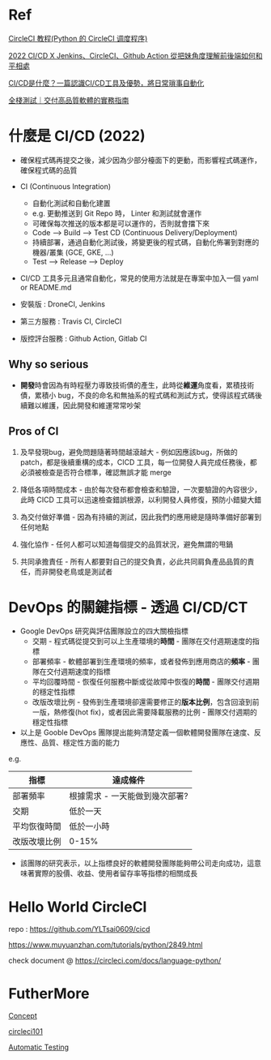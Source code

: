 # Ref

[CircleCI 教程(Python 的 CircleCI 调度程序)](https://www.muyuanzhan.com/tutorials/python/2849.html)

[2022 CI/CD X Jenkins、CircleCI、Github Action 從把妹角度理解前後端如何和平相處](https://linyencheng.github.io/2022/10/10/relationships-between-frontend-and-backend/devops-ci-cd-jenkins-circleci-and-github-action/)

[CI/CD是什麼？一篇認識CI/CD工具及優勢，將日常瑣事自動化](https://www.wingwill.com.tw/zh-tw/%E9%83%A8%E8%90%BD%E6%A0%BC/%E9%9B%B2%E5%9C%B0%E6%B7%B7%E5%90%88%E6%87%89%E7%94%A8/cicd%E5%B7%A5%E5%85%B7/)

[全棧測試｜交付高品質軟體的實務指南](https://www.books.com.tw/products/0010961495)

# 什麼是 CI/CD (2022)

* 確保程式碼再提交之後，減少因為少部分檯面下的更動，而影響程式碼運作，確保程式碼的品質

* CI (Continuous Integration)
  * 自動化測試和自動化建置
  * e.g. 更動推送到 Git Repo 時， Linter 和測試就會運作
  * 可確保每次推送的版本都是可以運作的，否則就會擋下來
  * Code --> Build --> Test
CD (Continuous Delivery/Deployment)
  * 持續部署，通過自動化測試後，將變更後的程式碼，自動化佈署到對應的機器/叢集 (GCE, GKE, ...)
  * Test --> Release --> Deploy

* CI/CD 工具多元且通常自動化，常見的使用方法就是在專案中加入一個 yaml or README.md
* 安裝版 : DroneCI, Jenkins
* 第三方服務 : Travis CI, CircleCI
* 版控評台服務 : Github Action, Gitlab CI

## Why so serious

* **開發**時會因為有時程壓力導致技術債的產生，此時從**維運**角度看，累積技術債，累積小 bug，不良的命名和無抽系的程式碼和測試方式，使得該程式碼後續難以維護，因此開發和維運常常吵架

## Pros of CI

1. 及早發現bug，避免問題隨著時間越滾越大 - 例如因應該bug，所做的patch，都是後續重構的成本，CICD 工具，每一位開發人員完成任務後，都必須被檢查是否符合標準，確認無誤才能 merge

2. 降低各項時間成本 - 由於每次發布都會檢查和驗證，一次要驗證的內容很少，此時 CICD 工具可以迅速檢查錯誤根源，以利開發人員修復，預防小錯變大錯

3. 為交付做好準備 - 因為有持續的測試，因此我們的應用總是隨時準備好部署到任何地點

4. 強化協作 - 任何人都可以知道每個提交的品質狀況，避免無謂的甩鍋

5. 共同承擔責任 - 所有人都要對自己的提交負責，必此共同肩負產品品質的責任，而非開發老鳥或是測試者

# DevOps 的關鍵指標 - 透過 CI/CD/CT

* Google DevOps 研究與評估團隊設立的四大關檢指標
  * 交期 - 程式碼從提交到可以上生產環境的**時間** - 團隊在交付週期速度的指標
  * 部署頻率 - 軟體部署到生產環境的頻率，或者發佈到應用商店的**頻率** - 團隊在交付週期速度的指標
  * 平均回覆時間 - 恢復任何服務中斷或從故障中恢復的**時間** - 團隊交付週期的穩定性指標
  * 改版改壞比例 - 發佈到生產環境卻還需要修正的**版本比例**，包含回滾到前一版，熱修復(hot fix)，或者因此需要降載服務的比例 - 團隊交付週期的穩定性指標
* 以上是 Gooble DevOps 團隊提出能夠清楚定義一個軟體開發團隊在速度、反應性、品質、穩定性方面的能力

e.g.

|指標|達成條件|
|----|------|
|部署頻率|根據需求 - 一天能做到幾次部署?|
|交期|低於一天|
|平均恢復時間|低於一小時|
|改版改壞比例|0-15%|

* 該團隊的研究表示，以上指標良好的軟體開發團隊能夠帶公司走向成功，這意味著實際的股價、收益、使用者留存率等指標的相關成長



# Hello World CircleCI

repo : https://github.com/YLTsai0609/cicd

https://www.muyuanzhan.com/tutorials/python/2849.html

check document @ https://circleci.com/docs/language-python/

# FutherMore

[Concept](concept.md)

[circleci101](ci101.md)

[Automatic Testing](at.md)